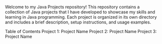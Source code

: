 Welcome to my Java Projects repository! This repository contains a collection of Java projects that I have developed to showcase my skills and learning in Java programming. Each project is organized in its own directory and includes a brief description, setup instructions, and usage examples.

Table of Contents
Project 1: Project Name
Project 2: Project Name
Project 3: Project Name
